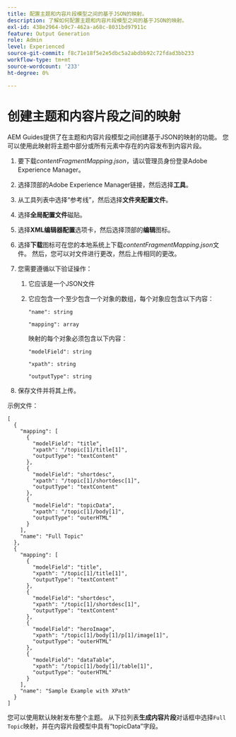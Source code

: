 ```yaml
---
title: 配置主题和内容片段模型之间的基于JSON的映射。
description: 了解如何配置主题和内容片段模型之间的基于JSON的映射。
exl-id: 438e2964-b9c7-462a-a68c-8031bd97911c
feature: Output Generation
role: Admin
level: Experienced
source-git-commit: f8c71e18f5e2e5dbc5a2abdbb92c72fdad3bb233
workflow-type: tm+mt
source-wordcount: '233'
ht-degree: 0%

---
```


# 创建主题和内容片段之间的映射

AEM Guides提供了在主题和内容片段模型之间创建基于JSON的映射的功能。 您可以使用此映射将主题中部分或所有元素中存在的内容发布到内容片段。

1. 要下载&#x200B;*contentFragmentMapping.json*，请以管理员身份登录Adobe Experience Manager。
1. 选择顶部的Adobe Experience Manager链接，然后选择&#x200B;**工具**。
1. 从工具列表中选择“参考线”，然后选择&#x200B;**文件夹配置文件**。
1. 选择&#x200B;**全局配置文件**&#x200B;磁贴。
1. 选择&#x200B;**XML编辑器配置**&#x200B;选项卡，然后选择顶部的&#x200B;**编辑**&#x200B;图标。
1. 选择&#x200B;**下载**&#x200B;图标可在您的本地系统上下载&#x200B;*contentFragmentMapping.json*&#x200B;文件。 然后，您可以对文件进行更改，然后上传相同的更改。

1. 您需要遵循以下验证操作：

   1. 它应该是一个JSON文件
   2. 它应包含一个至少包含一个对象的数组，每个对象应包含以下内容：


      `"name": string `

      `"mapping": array`

      映射的每个对象必须包含以下内容：

      `"modelField": string`

      `"xpath": string`

      `"outputType": string`
1. 保存文件并将其上传。

示例文件：

```
[
  {
    "mapping": [
      {
        "modelField": "title",
        "xpath": "/topic[1]/title[1]",
        "outputType": "textContent"
      },
      {
        "modelField": "shortdesc",
        "xpath": "/topic[1]/shortdesc[1]",
        "outputType": "textContent"
      },
      {
        "modelField": "topicData",
        "xpath": "/topic[1]/body[1]",
        "outputType": "outerHTML"
      }
    ],
    "name": "Full Topic"
  },
  {
    "mapping": [
      {
        "modelField": "title",
        "xpath": "/topic[1]/title[1]",
        "outputType": "textContent"
      },
      {
        "modelField": "shortdesc",
        "xpath": "/topic[1]/shortdesc[1]",
        "outputType": "textContent"
      },
      {
        "modelField": "heroImage",
        "xpath": "/topic[1]/body[1]/p[1]/image[1]",
        "outputType": "outerHTML"
      },
      {
        "modelField": "dataTable",
        "xpath": "/topic[1]/body[1]/table[1]",
        "outputType": "outerHTML"
      }
    ],
    "name": "Sample Example with XPath"
  }
]
```

您可以使用默认映射发布整个主题。 从下拉列表&#x200B;**生成内容片段**&#x200B;对话框中选择`Full Topic`映射，并在内容片段模型中具有“topicData”字段。
